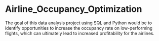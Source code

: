 # Airline_Occupancy_Optimization
The goal of this data analysis project using SQL and Python would be to identify opportunities to increase the occupancy rate on low-performing flights, which can ultimately lead to increased profitability for the airlines.
